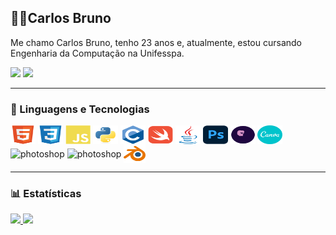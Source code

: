 ## 👨‍💻Carlos Bruno
Me chamo Carlos Bruno, tenho 23 anos e, atualmente, estou cursando Engenharia da Computação na Unifesspa.

 <a href="https://instagram.com/brunno.ia" target="_blank"><img src="https://img.shields.io/badge/-Instagram-%23E4405F?style=for-the-badge&logo=instagram&logoColor=white" target="_blank"></a>
 <a href="https://www.linkedin.com/in/bruno2k01" target="_blank"><img src="https://img.shields.io/badge/-LinkedIn-%230077B5?style=for-the-badge&logo=linkedin&logoColor=white" target="_blank"></a> 

---

### 🤖 Linguagens e Tecnologias

<div style="display: inline_block">

  <img align="center" alt="HTML" height="30" width="40" src="https://raw.githubusercontent.com/devicons/devicon/master/icons/html5/html5-original.svg">
  <img align="center" alt="CSS" height="30" width="40" src="https://raw.githubusercontent.com/devicons/devicon/master/icons/css3/css3-original.svg">
  <img align="center" alt="Js" height="30" width="40" src="https://raw.githubusercontent.com/devicons/devicon/master/icons/javascript/javascript-plain.svg">
  <img align="center" alt="Python" height="30" width="40" src="https://raw.githubusercontent.com/devicons/devicon/master/icons/python/python-original.svg">
  <img align="center" alt="C" height="30" width="40" src="https://raw.githubusercontent.com/devicons/devicon/master/icons/c/c-original.svg">
  <img align="center" alt="Swift" height="30" width="40" src="https://raw.githubusercontent.com/devicons/devicon/master/icons/swift/swift-original.svg">
  <img align="center" alt="java" height="30" width="40" src="https://raw.githubusercontent.com/devicons/devicon/master/icons/java/java-original.svg">
  <img align="center" alt="photoshop" height="30" width="40" src="https://raw.githubusercontent.com/devicons/devicon/master/icons/photoshop/photoshop-original.svg">
  <img align="center" alt="photoshop" height="30" width="40" src="https://raw.githubusercontent.com/devicons/devicon/master/icons/aftereffects/aftereffects-original.svg">
  <img align="center" alt="photoshop" height="30" width="40" src="https://raw.githubusercontent.com/devicons/devicon/master/icons/canva/canva-original.svg">
  <img align="center" alt="photoshop" height="30" width="30" src="https://its.ucr.edu/sites/default/files/styles/form_preview/public/powerbi%20logo%201.png?itok=yYXO-S-V">
  <img align="center" alt="photoshop" height="30" width="80" src="https://thierryvanoffe.com/wp-content/uploads/2023/11/logo-looker-studio.jpg">
    <img align="center" alt="java" height="30" width="35" src="https://raw.githubusercontent.com/devicons/devicon/master/icons/blender/blender-original.svg">

  
</div>
  
---

  ### 📊 Estatísticas

<div>
<a href="https://github.com/brunopngg">
<img loading="lazy" height="180em" src="https://github-readme-stats.vercel.app/api/top-langs/?username=brunopngg&layout=compact&langs_count=7&theme=dracula"/>
<img loading="lazy" height="180em" src="https://github-readme-stats.vercel.app/api?username=brunopngg&show_icons=true&theme=dracula&include_all_commits=true&count_private=true"/>
</div>


